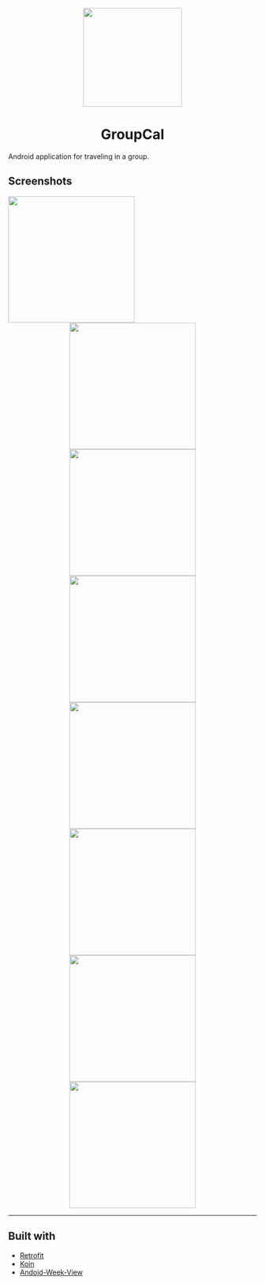 <p align="center">
<img src="./GroupCal/app/src/main/ic_launcher-web.png?raw=true" width="200px"/>
</p>

<h1 align="center">GroupCal</h1>

Android application for traveling in a group.

## Screenshots

<p align="center">
<img align="left" src="./Screenshots/groups.jpg?raw=true" width="256px">
<img src="./Screenshots/add-group.jpg?raw=true" width="256px">
<img src="./Screenshots/drawer.jpg?raw=true" width="256px">
<img src="./Screenshots/dayview.jpg?raw=true" width="256px">
<img src="./Screenshots/threedayview.jpg?raw=true" width="256px">
<img src="./Screenshots/weekview.jpg?raw=true" width="256px">
<img src="./Screenshots/event-details.jpg?raw=true" width="256px">
<img src="./Screenshots/add-event.jpg?raw=true" width="256px">
</p>

---

## Built with

* [Retrofit](https://square.github.io/retrofit/)
* [Koin](https://github.com/InsertKoinIO/koin)
* [Andoid-Week-View](https://github.com/thellmund/Android-Week-View)
